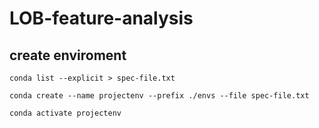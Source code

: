 # LOB-feature-analysis

## create enviroment

`conda list --explicit > spec-file.txt`

`conda create --name projectenv --prefix ./envs --file spec-file.txt`

`conda activate projectenv`
